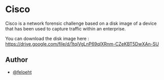 
# Cisco

Cisco is a network forensic challenge based on a disk image of a device that has been used to capture traffic within an enterprise.

You can download the disk image here : 
https://drive.google.com/file/d/1tqiVgLnP69qlXRnm-CZeKBT5DwXAn-SU



## Author

- [@feloeht](https://www.github.com/feloeht)

